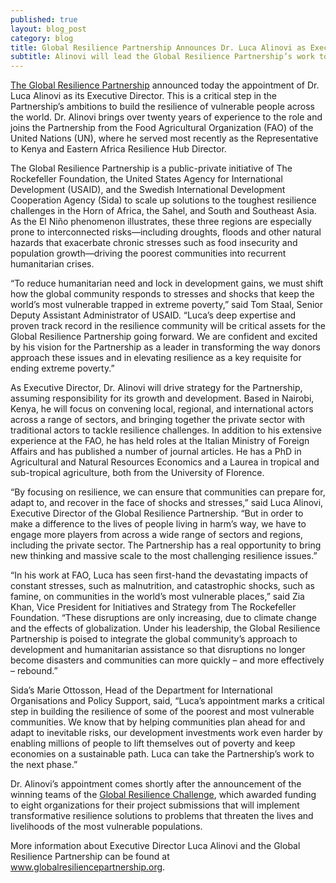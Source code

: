 ```yaml
---
published: true
layout: blog_post
category: blog
title: Global Resilience Partnership Announces Dr. Luca Alinovi as Executive Director
subtitle: Alinovi will lead the Global Resilience Partnership’s work to build resilience and transform humanitarian and development assistance. 
---
```


<a href="http://globalresiliencepartnership.org/">The Global Resilience Partnership</a> announced today the appointment of Dr. Luca Alinovi as its Executive Director. This is a critical step in the Partnership’s ambitions to build the resilience of vulnerable people across the world. Dr. Alinovi brings over twenty years of experience to the role and joins the Partnership from the Food Agricultural Organization (FAO) of the United Nations (UN), where he served most recently as the Representative to Kenya and Eastern Africa Resilience Hub Director.  

The Global Resilience Partnership is a public-private initiative of The Rockefeller Foundation, the United States Agency for International Development (USAID), and the Swedish International Development Cooperation Agency (Sida) to scale up solutions to the toughest resilience challenges in the Horn of Africa, the Sahel, and South and Southeast Asia. As the El Niño phenomenon illustrates, these three regions are especially prone to interconnected risks—including droughts, floods and other natural hazards that exacerbate chronic stresses such as food insecurity and population growth—driving the poorest communities into recurrent humanitarian crises. 

“To reduce humanitarian need and lock in development gains, we must shift how the global community responds to stresses and shocks that keep the world’s most vulnerable trapped in extreme poverty,” said Tom Staal, Senior Deputy Assistant Administrator of USAID. “Luca’s deep expertise and proven track record in the resilience community will be critical assets for the Global Resilience Partnership going forward. We are confident and excited by his vision for the Partnership as a leader in transforming the way donors approach these issues and in elevating resilience as a key requisite for ending extreme poverty.”

As Executive Director, Dr. Alinovi will drive strategy for the Partnership, assuming responsibility for its growth and development. Based in Nairobi, Kenya, he will focus on convening local, regional, and international actors across a range of sectors, and bringing together the private sector with traditional actors to tackle resilience challenges. In addition to his extensive experience at the FAO, he has held roles at the Italian Ministry of Foreign Affairs and has published a number of journal articles. He has a PhD in Agricultural and Natural Resources Economics and a Laurea in tropical and sub-tropical agriculture, both from the University of Florence.

“By focusing on resilience, we can ensure that communities can prepare for, adapt to, and recover in the face of shocks and stresses,” said Luca Alinovi, Executive Director of the Global Resilience Partnership. “But in order to make a difference to the lives of people living in harm’s way, we have to engage more players from across a wide range of sectors and regions, including the private sector. The Partnership has a real opportunity to bring new thinking and massive scale to the most challenging resilience issues.”

“In his work at FAO, Luca has seen first-hand the devastating impacts of constant stresses, such as malnutrition, and catastrophic shocks, such as famine, on communities in the world’s most vulnerable places,” said Zia Khan, Vice President for Initiatives and Strategy from The Rockefeller Foundation. “These disruptions are only increasing, due to climate change and the effects of globalization. Under his leadership, the Global Resilience Partnership is poised to integrate the global community’s approach to development and humanitarian assistance so that disruptions no longer become disasters and communities can more quickly – and more effectively – rebound.” 

Sida’s Marie Ottosson, Head of the Department for International Organisations and Policy Support, said, “Luca’s appointment marks a critical step in building the resilience of some of the poorest and most vulnerable communities. We know that by helping communities plan ahead for and adapt to inevitable risks, our development investments work even harder by enabling millions of people to lift themselves out of poverty and keep economies on a sustainable path. Luca can take the Partnership’s work to the next phase.” 

Dr. Alinovi’s appointment comes shortly after the announcement of the winning teams of the <a href="http://www.globalresiliencepartnership.org/teams/">Global Resilience Challenge</a>, which awarded funding to eight organizations for their project submissions that will implement transformative resilience solutions to problems that threaten the lives and livelihoods of the most vulnerable populations.

More information about Executive Director Luca Alinovi and the Global Resilience Partnership can be found at <a href="http://www.globalresiliencepartnership.org/teams/">www.globalresiliencepartnership.org</a>. 

